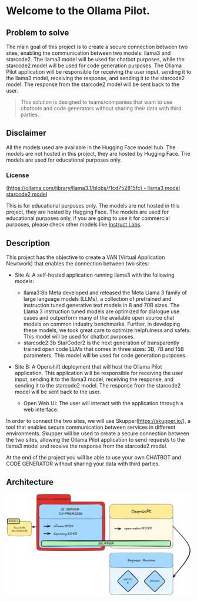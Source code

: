 # Welcome to the Ollama Pilot.

## Problem to solve

The main goal of this project is to create a secure connection between two sites, enabling the communication between two models: llama3 and starcode2. The llama3 model will be used for chatbot purposes, while the starcode2 model will be used for code generation purposes. The Ollama Pilot application will be responsible for receiving the user input, sending it to the llama3 model, receiving the response, and sending it to the starcode2 model. The response from the starcode2 model will be sent back to the user. 

> This solution is designed to teams/companies that want to use chatbots and code generators without sharing their data with third parties.

## Disclaimer

All the models used are available in the Hugging Face model hub. The models are not hosted in this project, they are hosted by Hugging Face. The models are used for educational purposes only.

### License

[(https://ollama.com/library/llama3.1/blobs/f1cd752815fc) - llama3 model](https://ollama.com/library/llama3.1/blobs/f1cd752815fc)
[starcode2 model](https://ollama.com/library/starcoder2/blobs/4ec42cd966c9)


This is for educational purposes only. The models are not hosted in this project, they are hosted by Hugging Face. The models are used for educational purposes only, if you are going to use it for commercial purposes, please check other models like [Instruct Labs](https://instruct-ai.com/).


## Description

This project has the objective to create a VAN (Virtual Application Newtwork) that enables the connection between two sites: 
- Site A: A self-hosted application running llama3 with the following models:
  - llama3:8b Meta developed and released the Meta Llama 3 family of large language models (LLMs), a collection of pretrained and instruction tuned generative text models in 8 and 70B sizes. The Llama 3 instruction tuned models are optimized for dialogue use cases and outperform many of the available open source chat models on common industry benchmarks. Further, in developing these models, we took great care to optimize helpfulness and safety. This model will be used for chatbot purposes.
  - starcode2:3b StarCoder2 is the next generation of transparently trained open code LLMs that comes in three sizes: 3B, 7B and 15B parameters. This model will be used for code generation purposes.

- Site B: A Openshift deployment that will host the Ollama Pilot application. This application will be responsible for receiving the user input, sending it to the llama3 model, receiving the response, and sending it to the starcode2 model. The response from the starcode2 model will be sent back to the user.
  - Open Web UI: The user will interact with the application through a web interface.

In order to connect the two sites, we will use Skupper(https://skupper.io/), a tool that enables secure communication between services in different environments. Skupper will be used to create a secure connection between the two sites, allowing the Ollama Pilot application to send requests to the llama3 model and receive the response from the starcode2 model.

At the end of the project you will be able to use your own CHATBOT and CODE GENERATOR without sharing your data with third parties.

## Architecture

![Architecture](architecture.png)